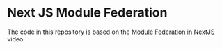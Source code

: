 # Next JS Module Federation

The code in this repository is based on the
[Module Federation in NextJS](https://youtu.be/jOEfKdam2VM)
video.
